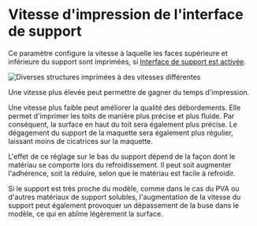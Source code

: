 Vitesse d'impression de l'interface de support
===

Ce paramètre configure la vitesse à laquelle les faces supérieure et inférieure du support sont imprimées, si [Interface de support est activée](../support/support_interface_enable.md).

![Diverses structures imprimées à des vitesses différentes](../../../articles/images/speed_difference.png)

Une vitesse plus élevée peut permettre de gagner du temps d'impression.

Une vitesse plus faible peut améliorer la qualité des débordements. Elle permet d'imprimer les toits de manière plus précise et plus fluide. Par conséquent, la surface en haut du toit sera également plus précise. Le dégagement du support de la maquette sera également plus régulier, laissant moins de cicatrices sur la maquette.

L'effet de ce réglage sur le bas du support dépend de la façon dont le matériau se comporte lors du refroidissement. Il peut soit augmenter l'adhérence, soit la réduire, selon que le matériau est facile à refroidir.

Si le support est très proche du modèle, comme dans le cas du PVA ou d'autres matériaux de support solubles, l'augmentation de la vitesse du support peut également provoquer un dépassement de la buse dans le modèle, ce qui en abîme légèrement la surface.
